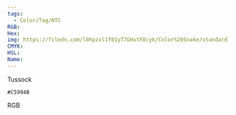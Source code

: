 ```yaml
---
tags:
  - Color/Tag/NTC
RGB:
Hex:
img: https://filedn.com/l0hpzxl1f01yT7GHxtF8cyk/Color%20Snake/standard_csv_to_svg//C5994B.svg
CMYK:
HSL:
Name:
---
```

Tussock
```palette
#C5994B
```
RGB
